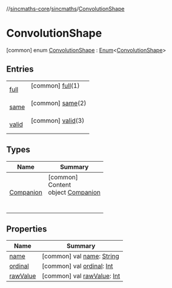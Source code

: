 //[sincmaths-core](../../../index.md)/[sincmaths](../index.md)/[ConvolutionShape](index.md)



# ConvolutionShape  
 [common] enum [ConvolutionShape](index.md) : [Enum](https://kotlinlang.org/api/latest/jvm/stdlib/kotlin/-enum/index.html)<[ConvolutionShape](index.md)>    


## Entries  
  
| | |
|---|---|
| <a name="sincmaths/ConvolutionShape.full///PointingToDeclaration/"></a>[full](full/index.md)| <a name="sincmaths/ConvolutionShape.full///PointingToDeclaration/"></a> [common] [full](full/index.md)(1)  <br>   <br>|
| <a name="sincmaths/ConvolutionShape.same///PointingToDeclaration/"></a>[same](same/index.md)| <a name="sincmaths/ConvolutionShape.same///PointingToDeclaration/"></a> [common] [same](same/index.md)(2)  <br>   <br>|
| <a name="sincmaths/ConvolutionShape.valid///PointingToDeclaration/"></a>[valid](valid/index.md)| <a name="sincmaths/ConvolutionShape.valid///PointingToDeclaration/"></a> [common] [valid](valid/index.md)(3)  <br>   <br>|


## Types  
  
|  Name |  Summary | 
|---|---|
| <a name="sincmaths/ConvolutionShape.Companion///PointingToDeclaration/"></a>[Companion](-companion/index.md)| <a name="sincmaths/ConvolutionShape.Companion///PointingToDeclaration/"></a>[common]  <br>Content  <br>object [Companion](-companion/index.md)  <br><br><br>|


## Properties  
  
|  Name |  Summary | 
|---|---|
| <a name="sincmaths/ConvolutionShape/name/#/PointingToDeclaration/"></a>[name](index.md#%5Bsincmaths%2FConvolutionShape%2Fname%2F%23%2FPointingToDeclaration%2F%5D%2FProperties%2F402989535)| <a name="sincmaths/ConvolutionShape/name/#/PointingToDeclaration/"></a> [common] val [name](index.md#%5Bsincmaths%2FConvolutionShape%2Fname%2F%23%2FPointingToDeclaration%2F%5D%2FProperties%2F402989535): [String](https://kotlinlang.org/api/latest/jvm/stdlib/kotlin/-string/index.html)   <br>|
| <a name="sincmaths/ConvolutionShape/ordinal/#/PointingToDeclaration/"></a>[ordinal](index.md#%5Bsincmaths%2FConvolutionShape%2Fordinal%2F%23%2FPointingToDeclaration%2F%5D%2FProperties%2F402989535)| <a name="sincmaths/ConvolutionShape/ordinal/#/PointingToDeclaration/"></a> [common] val [ordinal](index.md#%5Bsincmaths%2FConvolutionShape%2Fordinal%2F%23%2FPointingToDeclaration%2F%5D%2FProperties%2F402989535): [Int](https://kotlinlang.org/api/latest/jvm/stdlib/kotlin/-int/index.html)   <br>|
| <a name="sincmaths/ConvolutionShape/rawValue/#/PointingToDeclaration/"></a>[rawValue](raw-value.md)| <a name="sincmaths/ConvolutionShape/rawValue/#/PointingToDeclaration/"></a> [common] val [rawValue](raw-value.md): [Int](https://kotlinlang.org/api/latest/jvm/stdlib/kotlin/-int/index.html)   <br>|

